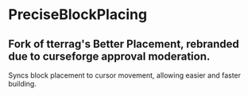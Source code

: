 # PreciseBlockPlacing
## Fork of tterrag's Better Placement, rebranded due to curseforge approval moderation.
Syncs block placement to cursor movement, allowing easier and faster building.
